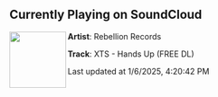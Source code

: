 ## Currently Playing on SoundCloud

[<img align="left" width="100" src="https://i1.sndcdn.com/artworks-GH2HNS1TqP8hi7ji-YmGtkA-t500x500.jpg">](https://soundcloud.com/user-219120497/xts-hands-up)

**Artist**: Rebellion Records 

**Track**: XTS - Hands Up (FREE DL)

Last updated at 1/6/2025, 4:20:42 PM
